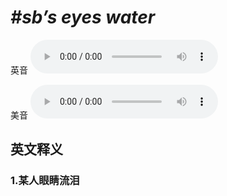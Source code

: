 # ***\#sb’s eyes water*** 
英音
<audio src="./media/sb’s eyes water1_AAC.aac" controls="controls"></audio>

美音
<audio src="./media/sb’s eyes water2_AAC.aac" controls="controls"></audio>



  

英文释义
---
### 1.**某人眼睛流泪**  


